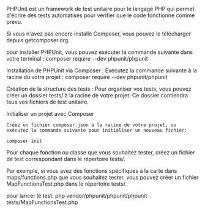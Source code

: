 PHPUnit est un framework de test unitaire pour le langage PHP qui permet d'écrire des tests automatisés pour vérifier que le code fonctionne comme prévu.

Si vous n'avez pas encore installé Composer, vous pouvez le télécharger depuis getcomposer.org.

pour installer PHPUnit, vous pouvez exécuter la commande suivante dans votre terminal :
composer require --dev phpunit/phpunit

Installation de PHPUnit via Composer :
Exécutez la commande suivante à la racine du votre projet :
composer require --dev phpunit/phpunit

Création de la structure des tests :
Pour organiser vos tests, vous pouvez créer un dossier tests/ à la racine de votre projet. Ce dossier contiendra tous vos fichiers de test unitaire.



Initialiser un projet avec Composer

    Créez un fichier composer.json à la racine de votre projet, ou exécutez la commande suivante pour initialiser un nouveau fichier:

    composer init

Pour chaque fonction ou classe que vous souhaitez tester, créez un fichier de test correspondant dans le répertoire tests/.

Par exemple, si vous avez des fonctions spécifiques à la carte dans maps/functions.php que vous souhaitez tester, vous pouvez créer un fichier MapFunctionsTest.php dans le répertoire tests/.

pour lancer le test:
php vendor/phpunit/phpunit/phpunit tests/MapFunctionsTest.php